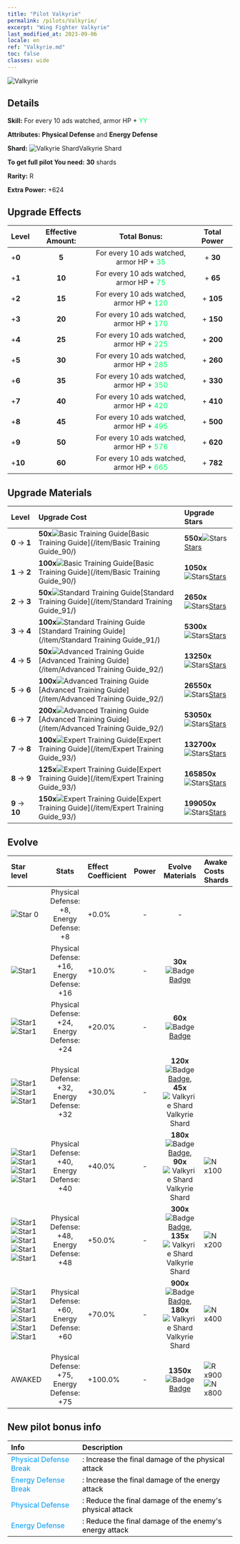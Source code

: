 ```yaml
---
title: "Pilot Valkyrie"
permalink: /pilots/Valkyrie/
excerpt: "Wing Fighter Valkyrie"
last_modified_at: 2023-09-06
locale: en
ref: "Valkyrie.md"
toc: false
classes: wide
---
```



 ![Valkyrie](/images/pilots/aviator_piece_4004.png)

## Details

 **Skill:** For every 10 ads watched, armor HP + <span style="color: #03ff6b">YY</span><br/><span style="color: #000000;"></span> 

 **Attributes:** **Physical Defense** and **Energy Defense**

 **Shard:** ![Valkyrie Shard](/images/pilots/Valkyrie_Shard_p.png)Valkyrie Shard 

 **To get full pilot You need:** **30** shards 

 **Rarity:** R 

 **Extra Power:** +624 



## Upgrade Effects

  |  Level | Effective Amount: |     Total Bonus:    | Total Power |
  |:----|:-----:|:-------------------:|:-------:|
  | +**0**  | **5**  | For every 10 ads watched, armor HP + <span style="color: #03ff6b">35</span><br/><span style="color: #000000;"></span>  | + **30** |
  | +**1**  | **10**  | For every 10 ads watched, armor HP + <span style="color: #03ff6b">75</span><br/><span style="color: #000000;"></span>  | + **65** |
  | +**2**  | **15**  | For every 10 ads watched, armor HP + <span style="color: #03ff6b">120</span><br/><span style="color: #000000;"></span>  | + **105** |
  | +**3**  | **20**  | For every 10 ads watched, armor HP + <span style="color: #03ff6b">170</span><br/><span style="color: #000000;"></span>  | + **150** |
  | +**4**  | **25**  | For every 10 ads watched, armor HP + <span style="color: #03ff6b">225</span><br/><span style="color: #000000;"></span>  | + **200** |
  | +**5**  | **30**  | For every 10 ads watched, armor HP + <span style="color: #03ff6b">285</span><br/><span style="color: #000000;"></span>  | + **260** |
  | +**6**  | **35**  | For every 10 ads watched, armor HP + <span style="color: #03ff6b">350</span><br/><span style="color: #000000;"></span>  | + **330** |
  | +**7**  | **40**  | For every 10 ads watched, armor HP + <span style="color: #03ff6b">420</span><br/><span style="color: #000000;"></span>  | + **410** |
  | +**8**  | **45**  | For every 10 ads watched, armor HP + <span style="color: #03ff6b">495</span><br/><span style="color: #000000;"></span>  | + **500** |
  | +**9**  | **50**  | For every 10 ads watched, armor HP + <span style="color: #03ff6b">576</span><br/><span style="color: #000000;"></span>  | + **620** |
  | +**10**  | **60**  | For every 10 ads watched, armor HP + <span style="color: #03ff6b">665</span><br/><span style="color: #000000;"></span>  | + **782** |




## Upgrade Materials

  |  Level |      Upgrade Cost   |  Upgrade Stars  |
  |:-------|:--------------------|:----------------|
  | **0** -> **1**  | **50x**![Basic Training Guide](/images/item/Basic_Training_Guide_p.png)[Basic Training Guide](/item/Basic Training Guide_90/) | **550x**![Stars](/images/item/Stars_p.png)[Stars](/item/Stars_2/) |
  | **1** -> **2**  | **100x**![Basic Training Guide](/images/item/Basic_Training_Guide_p.png)[Basic Training Guide](/item/Basic Training Guide_90/) | **1050x**![Stars](/images/item/Stars_p.png)[Stars](/item/Stars_2/) |
  | **2** -> **3**  | **50x**![Standard Training Guide](/images/item/Standard_Training_Guide_p.png)[Standard Training Guide](/item/Standard Training Guide_91/) | **2650x**![Stars](/images/item/Stars_p.png)[Stars](/item/Stars_2/) |
  | **3** -> **4**  | **100x**![Standard Training Guide](/images/item/Standard_Training_Guide_p.png)[Standard Training Guide](/item/Standard Training Guide_91/) | **5300x**![Stars](/images/item/Stars_p.png)[Stars](/item/Stars_2/) |
  | **4** -> **5**  | **50x**![Advanced Training Guide](/images/item/Advanced_Training_Guide_p.png)[Advanced Training Guide](/item/Advanced Training Guide_92/) | **13250x**![Stars](/images/item/Stars_p.png)[Stars](/item/Stars_2/) |
  | **5** -> **6**  | **100x**![Advanced Training Guide](/images/item/Advanced_Training_Guide_p.png)[Advanced Training Guide](/item/Advanced Training Guide_92/) | **26550x**![Stars](/images/item/Stars_p.png)[Stars](/item/Stars_2/) |
  | **6** -> **7**  | **200x**![Advanced Training Guide](/images/item/Advanced_Training_Guide_p.png)[Advanced Training Guide](/item/Advanced Training Guide_92/) | **53050x**![Stars](/images/item/Stars_p.png)[Stars](/item/Stars_2/) |
  | **7** -> **8**  | **100x**![Expert Training Guide](/images/item/Expert_Training_Guide_p.png)[Expert Training Guide](/item/Expert Training Guide_93/) | **132700x**![Stars](/images/item/Stars_p.png)[Stars](/item/Stars_2/) |
  | **8** -> **9**  | **125x**![Expert Training Guide](/images/item/Expert_Training_Guide_p.png)[Expert Training Guide](/item/Expert Training Guide_93/) | **165850x**![Stars](/images/item/Stars_p.png)[Stars](/item/Stars_2/) |
  | **9** -> **10**  | **150x**![Expert Training Guide](/images/item/Expert_Training_Guide_p.png)[Expert Training Guide](/item/Expert Training Guide_93/) | **199050x**![Stars](/images/item/Stars_p.png)[Stars](/item/Stars_2/) |




## Evolve

  |  Star level | Stats | Effect Coefficient | Power | Evolve Materials | Awake Costs Shards |
  |:------------|:-----:|:-------------------|:----------------:|:--------------------:|:-------------|
  | ![Star 0](/images/s0.png)  | Physical Defense: +8, Energy Defense: +8  | +0.0%  | -  | -  |  |
  | ![Star1](/images/s1.png)  | Physical Defense: +16, Energy Defense: +16  | +10.0%  | -  | **30x**![Badge](/images/item/Badge_p.png)[Badge](/item/Badge_94/)  |  |
  | ![Star1](/images/s1.png)![Star1](/images/s1.png)  | Physical Defense: +24, Energy Defense: +24  | +20.0%  | -  | **60x**![Badge](/images/item/Badge_p.png)[Badge](/item/Badge_94/)  |  |
  | ![Star1](/images/s1.png)![Star1](/images/s1.png)![Star1](/images/s1.png)  | Physical Defense: +32, Energy Defense: +32  | +30.0%  | -  | **120x**![Badge](/images/item/Badge_p.png)[Badge](/item/Badge_94/), **45x**![Valkyrie Shard](/images/pilots/Valkyrie_Shard_p.png)Valkyrie Shard  |  |
  | ![Star1](/images/s1.png)![Star1](/images/s1.png)![Star1](/images/s1.png)![Star1](/images/s1.png)  | Physical Defense: +40, Energy Defense: +40  | +40.0%  | -  | **180x**![Badge](/images/item/Badge_p.png)[Badge](/item/Badge_94/), **90x**![Valkyrie Shard](/images/pilots/Valkyrie_Shard_p.png)Valkyrie Shard  |  ![N](/images/pilots/N_p.png) x100 |
  | ![Star1](/images/s1.png)![Star1](/images/s1.png)![Star1](/images/s1.png)![Star1](/images/s1.png)![Star1](/images/s1.png)  | Physical Defense: +48, Energy Defense: +48  | +50.0%  | -  | **300x**![Badge](/images/item/Badge_p.png)[Badge](/item/Badge_94/), **135x**![Valkyrie Shard](/images/pilots/Valkyrie_Shard_p.png)Valkyrie Shard  |  ![N](/images/pilots/N_p.png) x200 |
  | ![Star1](/images/s1.png)![Star1](/images/s1.png)![Star1](/images/s1.png)![Star1](/images/s1.png)![Star1](/images/s1.png)![Star1](/images/s1.png)  | Physical Defense: +60, Energy Defense: +60  | +70.0%  | -  | **900x**![Badge](/images/item/Badge_p.png)[Badge](/item/Badge_94/), **180x**![Valkyrie Shard](/images/pilots/Valkyrie_Shard_p.png)Valkyrie Shard  |  ![N](/images/pilots/N_p.png) x400 |
  | AWAKED  | Physical Defense: +75, Energy Defense: +75  | +100.0%  | -  | **1350x**![Badge](/images/item/Badge_p.png)[Badge](/item/Badge_94/)  |  ![R](/images/pilots/R_p.png) x900 ![N](/images/pilots/N_p.png) x800 |



## New pilot bonus info

  |  Info |  Description |
  |:------|:-------------|
  | <span style="color: #0099f2">Physical Defense Break</span> | <span style="color: #000000;">: Increase the final damage of the physical attack</span> |
  | <span style="color: #0099f2">Energy Defense Break</span> | <span style="color: #000000;">: Increase the final damage of the energy attack</span> |
  | <span style="color: #0099f2">Physical Defense</span> | <span style="color: #000000;">: Reduce the final damage of the enemy's physical attack</span> |
  | <span style="color: #0099f2">Energy Defense</span> | <span style="color: #000000;">: Reduce the final damage of the enemy's energy attack</span> |

